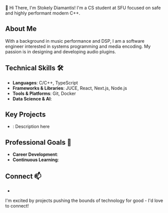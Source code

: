 👋 Hi There, I'm Stokely Diamantis!  I'm a CS student at SFU focused on safe and highly performant modern C++.

<!--
**stokelyd/stokelyd** is a ✨ _special_ ✨ repository because its `README.md` (this file) appears on your GitHub profile.

Here are some ideas to get you started:

- 🔭 I’m currently working on ...
- 🌱 I’m currently learning ...
- 👯 I’m looking to collaborate on ...
- 🤔 I’m looking for help with ...
- 💬 Ask me about ...
- 📫 How to reach me: ...
- 😄 Pronouns: ...
- ⚡ Fun fact: ...
-->

## About Me
With a background in music performance and DSP, I am a software engineer interested in systems programming and media encoding.  My passion is in designing and developing audio plugins.

## Technical Skills 🛠️
- **Languages**: C/C++, TypeScript
- **Frameworks & Libraries**: JUCE, React, Next.js, Node.js
- **Tools & Platforms**: Git, Docker
- **Data Science & AI**:
  
## Key Projects
- <links here>: Description here

## Professional Goals 🌱
- **Career Development**:
- **Continuous Learning**:

## Connect 📫
- <linkedin link here>

I'm excited by projects pushing the bounds of technology for good - I'd love to connect!
